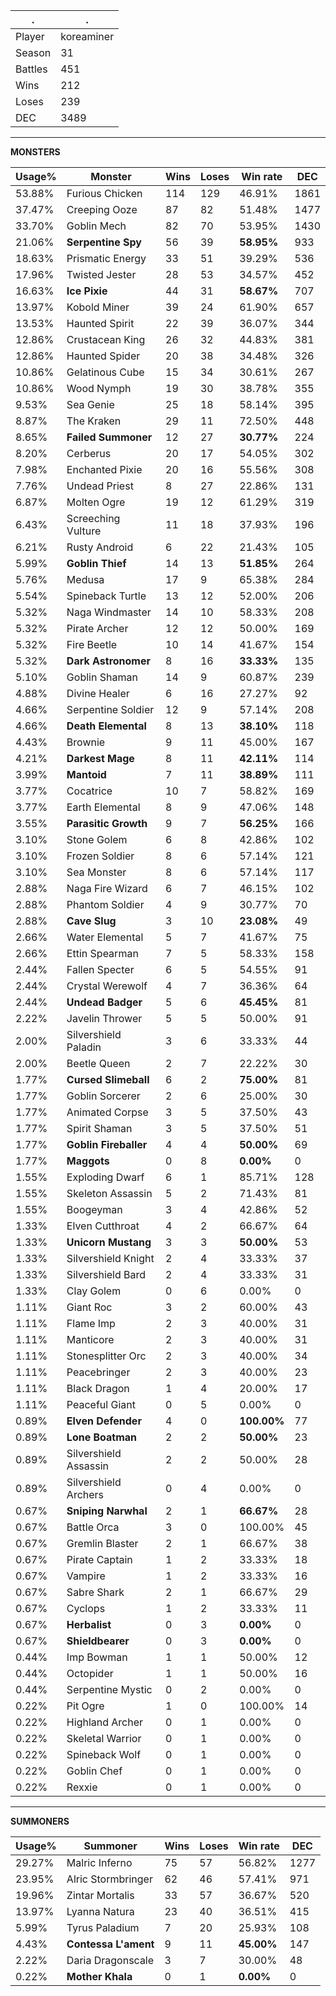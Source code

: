 .|.
|-|-
Player|koreaminer
Season|31
Battles|451
Wins|212
Loses|239
DEC|3489

---
**MONSTERS**

Usage%|Monster|Wins|Loses|Win rate|DEC|
-|-|-|-|-|-|
53.88%|Furious Chicken|114|129|46.91%|1861|
37.47%|Creeping Ooze|87|82|51.48%|1477|
33.70%|Goblin Mech|82|70|53.95%|1430|
21.06%|**Serpentine Spy**|56|39|**58.95%**|933|
18.63%|Prismatic Energy|33|51|39.29%|536|
17.96%|Twisted Jester|28|53|34.57%|452|
16.63%|**Ice Pixie**|44|31|**58.67%**|707|
13.97%|Kobold Miner|39|24|61.90%|657|
13.53%|Haunted Spirit|22|39|36.07%|344|
12.86%|Crustacean King|26|32|44.83%|381|
12.86%|Haunted Spider|20|38|34.48%|326|
10.86%|Gelatinous Cube|15|34|30.61%|267|
10.86%|Wood Nymph|19|30|38.78%|355|
9.53%|Sea Genie|25|18|58.14%|395|
8.87%|The Kraken|29|11|72.50%|448|
8.65%|**Failed Summoner**|12|27|**30.77%**|224|
8.20%|Cerberus|20|17|54.05%|302|
7.98%|Enchanted Pixie|20|16|55.56%|308|
7.76%|Undead Priest|8|27|22.86%|131|
6.87%|Molten Ogre|19|12|61.29%|319|
6.43%|Screeching Vulture|11|18|37.93%|196|
6.21%|Rusty Android|6|22|21.43%|105|
5.99%|**Goblin Thief**|14|13|**51.85%**|264|
5.76%|Medusa|17|9|65.38%|284|
5.54%|Spineback Turtle|13|12|52.00%|206|
5.32%|Naga Windmaster|14|10|58.33%|208|
5.32%|Pirate Archer|12|12|50.00%|169|
5.32%|Fire Beetle|10|14|41.67%|154|
5.32%|**Dark Astronomer**|8|16|**33.33%**|135|
5.10%|Goblin Shaman|14|9|60.87%|239|
4.88%|Divine Healer|6|16|27.27%|92|
4.66%|Serpentine Soldier|12|9|57.14%|208|
4.66%|**Death Elemental**|8|13|**38.10%**|118|
4.43%|Brownie|9|11|45.00%|167|
4.21%|**Darkest Mage**|8|11|**42.11%**|114|
3.99%|**Mantoid**|7|11|**38.89%**|111|
3.77%|Cocatrice|10|7|58.82%|169|
3.77%|Earth Elemental|8|9|47.06%|148|
3.55%|**Parasitic Growth**|9|7|**56.25%**|166|
3.10%|Stone Golem|6|8|42.86%|102|
3.10%|Frozen Soldier|8|6|57.14%|121|
3.10%|Sea Monster|8|6|57.14%|117|
2.88%|Naga Fire Wizard|6|7|46.15%|102|
2.88%|Phantom Soldier|4|9|30.77%|70|
2.88%|**Cave Slug**|3|10|**23.08%**|49|
2.66%|Water Elemental|5|7|41.67%|75|
2.66%|Ettin Spearman|7|5|58.33%|158|
2.44%|Fallen Specter|6|5|54.55%|91|
2.44%|Crystal Werewolf|4|7|36.36%|64|
2.44%|**Undead Badger**|5|6|**45.45%**|81|
2.22%|Javelin Thrower|5|5|50.00%|91|
2.00%|Silvershield Paladin|3|6|33.33%|44|
2.00%|Beetle Queen|2|7|22.22%|30|
1.77%|**Cursed Slimeball**|6|2|**75.00%**|81|
1.77%|Goblin Sorcerer|2|6|25.00%|30|
1.77%|Animated Corpse|3|5|37.50%|43|
1.77%|Spirit Shaman|3|5|37.50%|51|
1.77%|**Goblin Fireballer**|4|4|**50.00%**|69|
1.77%|**Maggots**|0|8|**0.00%**|0|
1.55%|Exploding Dwarf|6|1|85.71%|128|
1.55%|Skeleton Assassin|5|2|71.43%|81|
1.55%|Boogeyman|3|4|42.86%|52|
1.33%|Elven Cutthroat|4|2|66.67%|64|
1.33%|**Unicorn Mustang**|3|3|**50.00%**|53|
1.33%|Silvershield Knight|2|4|33.33%|37|
1.33%|Silvershield Bard|2|4|33.33%|31|
1.33%|Clay Golem|0|6|0.00%|0|
1.11%|Giant Roc|3|2|60.00%|43|
1.11%|Flame Imp|2|3|40.00%|31|
1.11%|Manticore|2|3|40.00%|31|
1.11%|Stonesplitter Orc|2|3|40.00%|34|
1.11%|Peacebringer|2|3|40.00%|23|
1.11%|Black Dragon|1|4|20.00%|17|
1.11%|Peaceful Giant|0|5|0.00%|0|
0.89%|**Elven Defender**|4|0|**100.00%**|77|
0.89%|**Lone Boatman**|2|2|**50.00%**|23|
0.89%|Silvershield Assassin|2|2|50.00%|28|
0.89%|Silvershield Archers|0|4|0.00%|0|
0.67%|**Sniping Narwhal**|2|1|**66.67%**|28|
0.67%|Battle Orca|3|0|100.00%|45|
0.67%|Gremlin Blaster|2|1|66.67%|38|
0.67%|Pirate Captain|1|2|33.33%|18|
0.67%|Vampire|1|2|33.33%|16|
0.67%|Sabre Shark|2|1|66.67%|29|
0.67%|Cyclops|1|2|33.33%|11|
0.67%|**Herbalist**|0|3|**0.00%**|0|
0.67%|**Shieldbearer**|0|3|**0.00%**|0|
0.44%|Imp Bowman|1|1|50.00%|12|
0.44%|Octopider|1|1|50.00%|16|
0.44%|Serpentine Mystic|0|2|0.00%|0|
0.22%|Pit Ogre|1|0|100.00%|14|
0.22%|Highland Archer|0|1|0.00%|0|
0.22%|Skeletal Warrior|0|1|0.00%|0|
0.22%|Spineback Wolf|0|1|0.00%|0|
0.22%|Goblin Chef|0|1|0.00%|0|
0.22%|Rexxie|0|1|0.00%|0|

---
**SUMMONERS**

Usage%|Summoner|Wins|Loses|Win rate|DEC|
-|-|-|-|-|-|
29.27%|Malric Inferno|75|57|56.82%|1277|
23.95%|Alric Stormbringer|62|46|57.41%|971|
19.96%|Zintar Mortalis|33|57|36.67%|520|
13.97%|Lyanna Natura|23|40|36.51%|415|
5.99%|Tyrus Paladium|7|20|25.93%|108|
4.43%|**Contessa L'ament**|9|11|**45.00%**|147|
2.22%|Daria Dragonscale|3|7|30.00%|48|
0.22%|**Mother Khala**|0|1|**0.00%**|0|
